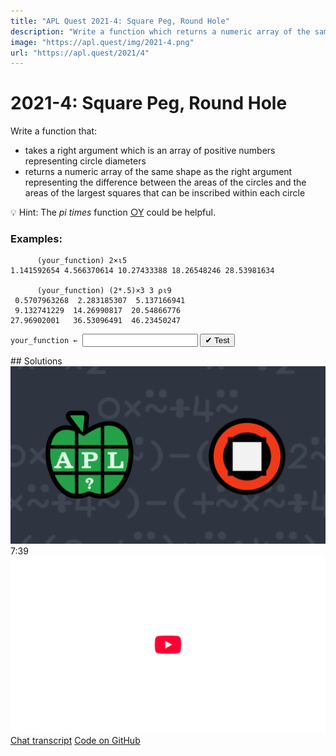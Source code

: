 ```yaml
---
title: "APL Quest 2021-4: Square Peg, Round Hole"
description: "Write a function which returns a numeric array of the same shape as the right argument representing the difference between the areas of the circles and the areas of the largest squares that can be inscribed within each circle."
image: "https://apl.quest/img/2021-4.png"
url: "https://apl.quest/2021/4"
---
```


# <span class=s>2021-</span>4: Square Peg, Round Hole
<!-- Write a function which returns a numeric array of the same shape as the right argument representing the difference between the areas of the circles and the areas of the largest squares that can be inscribed within each circle. -->
Write a function that:

- takes a right argument which is an array of positive numbers representing circle diameters
- returns a numeric array of the same shape as the right argument representing the difference between the areas of the circles and the areas of the largest squares that can be inscribed within each circle

💡 Hint: The <em>pi times</em> function <a href="https://help.dyalog.com/latest/#Language/Primitive%20Functions/Pi%20Times.htm" class="language-APL" target="_blank">○Y</a> could be helpful.

### Examples:

```APL
      (your_function) 2×⍳5
1.141592654 4.566370614 10.27433388 18.26548246 28.53981634

      (your_function) (2*.5)×3 3 ⍴⍳9
 0.5707963268  2.283185307  5.137166941
 9.132741229  14.26990817  20.54866776 
27.96902001   36.53096491  46.23450247 
```
<div class="pdiv">
  <code onclick="p_Input.focus()">your_function ← </code><input id="p_Input" autocomplete="off" spellcheck="false" oninput="this.parentElement.querySelector`button`.disabled=false;localStorage.setItem(window.location.pathname,this.value)" onkeypress="subm(event)">
  <button onclick="alert$.next`Testing…`;submitSolution`p`" class="md-button md-button--primary">&#x2714; Test</button>
</div>
<blockquote id="p_Output"></blockquote>
## Solutions
<div onclick="play(this)" title="Video on YouTube" class="yt">
<img alt="Video Thumbnail" src="../../img/2021-4.png">
<time>7:39</time>
<img alt="YouTube" src="../../img/yt-big.png">
</div>
<a href="https://chat.stackexchange.com/transcript/52405?m=64360617#64360617" target="_blank" class="md-button md-button--primary">Chat transcript</a>
<a href="https://github.com/abrudz/apl_quest/tree/main/2021/4.apl" target="_blank" class="md-button md-button--primary right">Code on GitHub</a>

<script>
    testCases={"a":["1.141592654 4.566370614 10.27433388 18.26548246 28.53981634","(2*.5)×3 3⍴⍳9","?((1+?2)⍴1+?2)⍴10"],"b":["10×?3⍴0","4","0","⍬","0 0⍴0","0 3⍴0","3 0⍴0","5 0 1⍴0"],"f":" {(2*⍨⍵÷2)×¯2+○1}","p":"⊢"}
    p_Input.value=localStorage.getItem(window.location.pathname)
    play=e=>e.outerHTML=`<iframe src="https://www.youtube.com/embed/h0RS-rEV3BM?list=PLYKQVqyrAEj9wDIUyLDGtDAFTKY38BUMN&autoplay=1" title="<span class=s>2021-</span>4: Square Peg, Round Hole (APL Quest 2021-4)" frameborder="0" allow="accelerometer; autoplay; clipboard-write; encrypted-media; gyroscope; picture-in-picture; web-share" referrerpolicy="strict-origin-when-cross-origin" allowfullscreen></iframe>`
</script>
